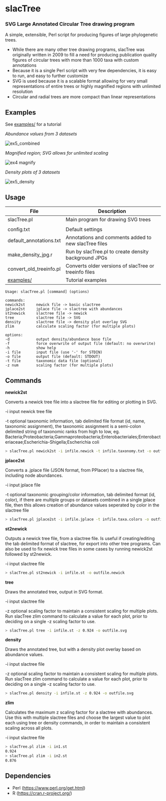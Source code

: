 # slacTree
### SVG Large Annotated Circular Tree drawing program

A simple, extensible, Perl script for producing figures of large phylogenetic trees.

* While there are many other tree drawing programs, slacTree was originally written in 2009 to fill a need for producing publication quality figures of circular trees with more than 1000 taxa with custom annotations
* Because it is a single Perl script with very few dependencies, it is easy to run, and easy to further customize
* SVG is used because it is a scalable format allowing for very small representations of entire trees or highly magnified regions with unlimited resolution
* Circular and radial trees are more compact than linear representations

Examples
-----------

See [examples/](./examples) for a tutorial

*Abundance values from 3 datasets*

![ex5_combined](https://cloud.githubusercontent.com/assets/14023091/10204444/9f0c48c0-6770-11e5-9226-cf14c900981d.png)

*Magnified region; SVG allows for unlimited scaling*

![ex4 magnify](https://cloud.githubusercontent.com/assets/14023091/10204450/a66acdc6-6770-11e5-85bf-2db75fdcc300.png)

*Density plots of 3 datasets*

![ex5_density](https://cloud.githubusercontent.com/assets/14023091/10204448/a3b4b024-6770-11e5-920a-958dd07c6130.png)

Usage
-----

| File | Description |
|------|-------------|
| slacTree.pl | Main program for drawing SVG trees |
|  |  |
| config.txt | Default settings |
| default_annotations.txt | Annotations and comments added to new slacTree files |
| make_density_jpg.r | Run by slacTree.pl to create density background JPGs |
| convert_old_treeinfo.pl | Converts older versions of slacTree or treeinfo files |
| [examples/](./examples/) | Tutorial examples |

```
Usage: slacTree.pl [command] (options)

commands:
newick2st     newick file -> basic slactree
jplace2st     jplace file -> slactree with abundances
st2newick     slactree file -> newick
tree          slactree file -> SVG
density       slactree file -> density plot overlay SVG
zlim          calculate scaling factor (for multiple plots)

options:
-d            output density/abundance base file
-f            force overwrite of output file (default: no overwrite)
-h            show help
-i file       input file (use '-' for STDIN)
-o file       output file (default: STDOUT)
-t file       taxonomic data file (optional)
-z num        scaling factor (for multiple plots)
```

Commands
--------

**newick2st**

Converts a newick tree file into a slactree file for editing or plotting in SVG.

-i input newick tree file

-t optional taxonomic information, tab delimited file format (id, name, taxonomic assignment),
   the taxonomic assignment is a semi-colon delimited string of taxonomic ranks from high to low,
   eg. Bacteria;Proteobacteria;Gammaproteobacteria;Enterobacteriales;Enterobacteriaceae;Escherichia-Shigella;Escherichia coli 

```bash
> slacTree.pl newick2st -i infile.newick -t infile.taxonomy.txt -o outfile.st
```

**jplace2st**

Converts a .jplace file (JSON format, from PPlacer) to a slactree file, including node abundances.

-i input jplace file

-t optional taxonomic grouping/color information, tab delimited format (id, color),
   if there are multiple groups or datasets combined in a single jplace file, then this allows creation of
   abundance values seperated by color in the slactree file

```bash
> slacTree.pl jplace2st -i infile.jplace -t infile.taxa.colors -o outfile.st
```

**st2newick**

Outputs a newick tree file, from a slactree file.  Is useful if creating/editing the tab delimited format of slactree, for export into other tree programs.  Can also be used to fix newick tree files in some cases by running newick2st followed by st2newick.

-i input slactree file

```bash
> slacTree.pl st2newick -i infile.st -o outfile.newick
```

**tree**

Draws the annotated tree, output in SVG format.

-i input slactree file

-z optional scaling factor to maintain a consistent scaling for multiple plots.  Run slacTree zlim command to calculate a value for each plot, prior to deciding on a single -z scaling factor to use.

```bash
> slacTree.pl tree -i infile.st -z 0.924 -o outfile.svg
```

**density**

Draws the annotated tree, but with a density plot overlay based on abundance values.

-i input slactree file

-z optional scaling factor to maintain a consistent scaling for multiple plots.  Run slacTree zlim command to calculate a value for each plot, prior to deciding on a single -z scaling factor to use.

```bash
> slacTree.pl density -i infile.st -z 0.924 -o outfile.svg
```

**zlim**

Calculates the maximum z scaling factor for a slactree with abundances.  Use this with multiple slactree files and choose the largest value to plot each using tree or density commands, in order to maintain a consistent scaling across all plots.

-i input slactree file

```bash
> slacTree.pl zlim -i in1.st
0.924
> slacTree.pl zlim -i in2.st
0.876
```

Dependencies
------------

* Perl (https://www.perl.org/get.html)
* R (https://cran.r-project.org/)
